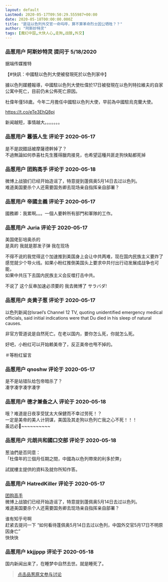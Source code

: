 ```yaml
---
layout: default
Lastmod: 2020-05-17T09:50:29.555987+00:00
date: 2020-05-18T00:00:00.000Z
title: "匪驻以色列外交官一命呜呼，算不算革命烈士因公牺牲？？"
author: "阿斯妙特灵"
tags: [魔幻中国,大快人心,走狗,战狼,外交]
---
```



### 品葱用户 **阿斯妙特灵** 提问于 5/18/2020
    
据端传媒推特  
  
【#快訊：中國駐以色列大使被發現死於以色列家中】  
  
據以色列媒體報導，中國駐以色列大使杜偉於17日被發現在以色列特拉維夫的自家公寓中死亡，目前仍未公佈死亡原因。  
  
杜偉年僅58歲。今年二月擔任中國駐以色列大使，早前為中國駐烏克蘭大使。   
  
https://t.co/eTe3EhQ8pj  
  
新闻越短，事情越大。。。。。。。
    
                

### 品葱用户 **囂張人生** 评论于 2020-05-17
        
是不是説錯話被摩薩德幹掉了？  
不過無論如何恭喜杜先生獲得臘肉接見，也希望這種共匪走狗快點都死掉
        
                

### 品葱用户 **团购高手** 评论于 2020-05-18
        
微博上战狼们已经开始造谣了，特意提到蓬佩奥5月14日去过以色列。  
难道美国要杀个人还需要国务卿去现场亲自指挥亲自部署？
        
                

### 品葱用户 **帝國主義** 评论于 2020-05-17
        
國務卿：我累啊。。。一個人要幹所有部門和軍隊的工作。
        
                

### 品葱用户 **Juria** 评论于 2020-05-17
        
美国佬彭培奥杀的  
是真的 我就是那发子弹 我在现场  
  
不得不说的我觉得这个加速推到美国身上会让中共两难，现在国内民族主义要炸了感觉就少个导火线。如果小粉红推倒美国头上要求中共付出行动发展成战争也可能，  
如果中共压下去国内民族主义会反噬打击中共。  
  
不说了 这个反串加速必须要的 我去微博了 サラバダ!
        
                

### 品葱用户 **炎黄子葱** 评论于 2020-05-17
        
以色列新闻台Israel’s Channel 12 TV, quoting unidentified emergency medical officials, said initial indications were that Du died in his sleep of natural causes.  
  
非官方管道说是自然死亡。在老以国内，要你怎么死，你就怎么死。  
  
好吧，小粉红可以开始赖美帝了，反正美帝也甩不掉的。  
  
＃等粉红留言
        
                

### 品葱用户 **qnoshw** 评论于 2020-05-17
        
是不是站错队给包帝暗杀了？  
凑字凑字凑字凑字
        
                

### 品葱用户 **德才兼备之人** 评论于 2020-05-18
        
哦？难道是日夜享受犹太大保健而不幸过劳死！？  
一定是美帝的美人计阴谋，美国及其走狗以色列亡我之心不死！！！  
虽远必🐷~~~~~~~~~~
        
                

### 品葱用户 **元朗共和國口交部** 评论于 2020-05-18
        
葱油們是否同意：  
「杜偉年的三個月任期之間，中國為以色列帶來的利多於弊」  
  
試就樓主提供的資料及就你所知作答。
        
                

### 品葱用户 **HatredKiller** 评论于 2020-05-17
        
[团购高手](https://pincong.rocks/people/%E5%9B%A2%E8%B4%AD%E9%AB%98%E6%89%8B "https://pincong.rocks/people/%E5%9B%A2%E8%B4%AD%E9%AB%98%E6%89%8B")  
微博上战狼们已经开始造谣了，特意提到蓬佩奥5月14日去过以色列。  
难道美国要杀个人还需要国务卿去现场亲自指挥亲自部署？  
  
  
  
  
谁有知乎号啊   
赶紧去提问一下 “如何看待蓬佩奥5月14日去过以色列，中国外交官5月17日不明原因身亡”  
快快快
        
                

### 品葱用户 **kkjjppp** 评论于 2020-05-18
        
国内新闻出来了，在睡梦中自然去世。就是睡死了。
        
                





> [点击品葱原文参与讨论](https://pincong.rocks/question/25438)

